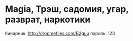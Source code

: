 # Magia, Трэш, садомия, угар, разврат, наркотики
бинарник: http://dropmefiles.com/B2guu пароль: 123

